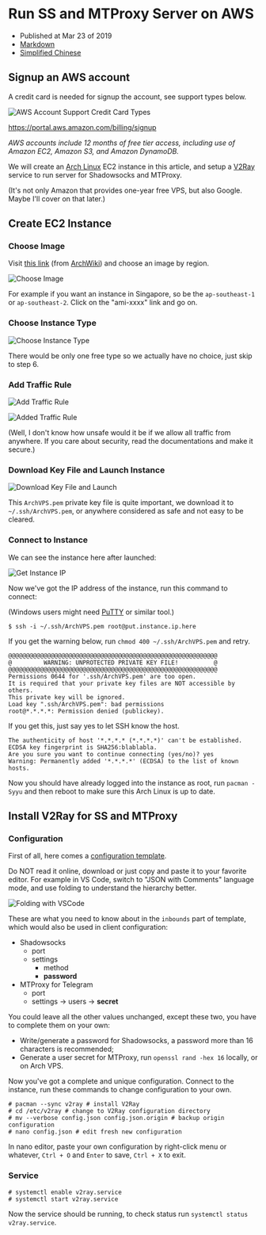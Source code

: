 # Run SS and MTProxy Server on AWS

- Published at Mar 23 of 2019
- [Markdown][raw]
- [Simplified Chinese][zhs]

[raw]: https://raw.githubusercontent.com/liolok/liolok.com/master/run-ss-and-mtproxy-server-on-aws/index.md
[zhs]: https://liolok.com/zhs/run-ss-and-mtproxy-server-on-aws

## Signup an AWS account

A credit card is needed for signup the account, see support types below.

![AWS Account Support Credit Card Types](./aws-credit-card-types.webp)

https://portal.aws.amazon.com/billing/signup

*AWS accounts include 12 months of free tier access,
including use of Amazon EC2, Amazon S3, and Amazon DynamoDB.*

We will create an [Arch Linux][0] EC2 instance in this article,
and setup a [V2Ray][1] service to run server for Shadowsocks and MTProxy.

[0]: https://www.archlinux.org/
[1]: https://www.v2ray.com/en/index.html "Project V · Project V"

(It's not only Amazon that provides one-year free VPS,
but also Google. Maybe I'll cover on that later.)

## Create EC2 Instance

### Choose Image

Visit [this link][2] (from [ArchWiki][3]) and choose an image by region.

![Choose Image](./choose-image.webp)

[2]: https://www.uplinklabs.net/projects/arch-linux-on-ec2/
[3]: https://wiki.archlinux.org/index.php/Arch_Linux_AMIs_for_Amazon_Web_Services "Arch Linux AMIs for Amazon Web Services - ArchWiki"

For example if you want an instance in Singapore, so be the `ap-southeast-1` or `ap-southeast-2`.
Click on the "ami-xxxx" link and go on.

### Choose Instance Type

![Choose Instance Type](./choose-instance-type.webp)

There would be only one free type so we actually have no choice, just skip to step 6.

### Add Traffic Rule

![Add Traffic Rule](./add-traffic-rule.webp)

![Added Traffic Rule](./added-traffic-rule.webp)

(Well, I don't know how unsafe would it be if we allow all traffic from anywhere.
If you care about security, read the documentations and make it secure.)

### Download Key File and Launch Instance

![Download Key File and Launch](./download-key-file-and-launch.webp)

This `ArchVPS.pem` private key file is quite important, we download it to `~/.ssh/ArchVPS.pem`,
or anywhere considered as safe and not easy to be cleared.

### Connect to Instance

We can see the instance here after launched:

![Get Instance IP](./get-instance-ip.webp "Get Instance IP")

Now we've got the IP address of the instance, run this command to connect:

(Windows users might need [PuTTY][4] or similar tool.)

```console
$ ssh -i ~/.ssh/ArchVPS.pem root@put.instance.ip.here
```

[4]: https://www.putty.org/ "Download PuTTY - a free SSH and telnet client for Windows"

If you get the warning below, run `chmod 400 ~/.ssh/ArchVPS.pem` and retry.

```console
@@@@@@@@@@@@@@@@@@@@@@@@@@@@@@@@@@@@@@@@@@@@@@@@@@@@@@@@@@@
@         WARNING: UNPROTECTED PRIVATE KEY FILE!          @
@@@@@@@@@@@@@@@@@@@@@@@@@@@@@@@@@@@@@@@@@@@@@@@@@@@@@@@@@@@
Permissions 0644 for '.ssh/ArchVPS.pem' are too open.
It is required that your private key files are NOT accessible by others.
This private key will be ignored.
Load key ".ssh/ArchVPS.pem": bad permissions
root@*.*.*.*: Permission denied (publickey).
```

If you get this, just say yes to let SSH know the host.

```console
The authenticity of host '*.*.*.* (*.*.*.*)' can't be established.
ECDSA key fingerprint is SHA256:blablabla.
Are you sure you want to continue connecting (yes/no)? yes
Warning: Permanently added '*.*.*.*' (ECDSA) to the list of known hosts.
```

Now you should have already logged into the instance as root, run `pacman -Syyu`
and then reboot to make sure this Arch Linux is up to date.

## Install V2Ray for SS and MTProxy

### Configuration

First of all, here comes a [configuration template](./v2ray-server-configuration.jsonc "V2ray server configuration file").

Do NOT read it online, download or just copy and paste it to your favorite editor.
For example in VS Code, switch to "JSON with Comments" language mode,
and use folding to understand the hierarchy better.

![Folding with VSCode](./folding-with-vscode.webp "Folding with VSCode")

These are what you need to know about in the `inbounds` part of template,
which would also be used in client configuration:

- Shadowsocks
    - port
    - settings
        - method
        - **password**
- MTProxy for Telegram
    - port
    - settings -> users -> **secret**

You could leave all the other values unchanged, except these two,
you have to complete them on your own:

- Write/generate a password for Shadowsocks, a password more than 16 characters is recommended;
- Generate a user secret for MTProxy, run `openssl rand -hex 16` locally, or on Arch VPS.

Now you've got a complete and unique configuration.
Connect to the instance, run these commands to change configuration to your own.

```console
# pacman --sync v2ray # install V2Ray
# cd /etc/v2ray # change to V2Ray configuration directory
# mv --verbose config.json config.json.origin # backup origin configuration
# nano config.json # edit fresh new configuration
```

In nano editor, paste your own configuration by right-click menu or whatever,
`Ctrl + O` and `Enter` to save, `Ctrl + X` to exit.

### Service

```console
# systemctl enable v2ray.service
# systemctl start v2ray.service
```

Now the service should be running, to check status run `systemctl status v2ray.service`.
